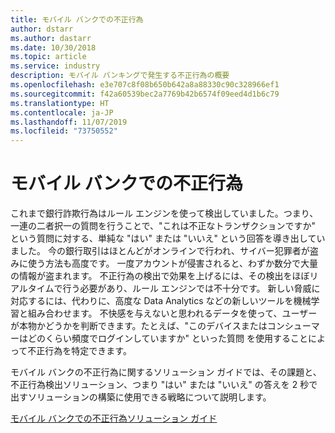 ```yaml
---
title: モバイル バンクでの不正行為
author: dstarr
ms.author: dastarr
ms.date: 10/30/2018
ms.topic: article
ms.service: industry
description: モバイル バンキングで発生する不正行為の概要
ms.openlocfilehash: e3e707c8f08b650b642a8a88330c90c328966ef1
ms.sourcegitcommit: f42a60539bec2a7769b42b6574f09eed4d1b6c79
ms.translationtype: HT
ms.contentlocale: ja-JP
ms.lasthandoff: 11/07/2019
ms.locfileid: "73750552"
---
```

# <a name="mobile-bank-fraud"></a>モバイル バンクでの不正行為

これまで銀行詐欺行為はルール エンジンを使って検出していました。つまり、一連の二者択一の質問を行うことで、"これは不正なトランザクションですか" という質問に対する、単純な "はい" または "いいえ" という回答を導き出していました。 今の銀行取引はほとんどがオンラインで行われ、サイバー犯罪者が盗みに使う方法も高度です。 一度アカウントが侵害されると、わずか数分で大量の情報が盗まれます。 不正行為の検出で効果を上げるには、その検出をほぼリアルタイムで行う必要があり、ルール エンジンでは不十分です。 新しい脅威に対応するには、代わりに、高度な Data Analytics などの新しいツールを機械学習と組み合わせます。 不快感を与えないと思われるデータを使って、ユーザーが本物かどうかを判断できます。たとえば、"このデバイスまたはコンシューマーはどのくらい頻度でログインしていますか" といった質問 を使用することによって不正行為を特定できます。

モバイル バンクの不正行為に関するソリューション ガイドでは、その課題と、不正行為検出ソリューション、つまり "はい" または "いいえ" の答えを 2 秒で出すソリューションの構築に使用できる戦略について説明します。

[モバイル バンクでの不正行為ソリューション ガイド](https://download.microsoft.com/download/0/1/5/0150425C-14C7-41F4-97EA-3DE57B678C51/IndSG_FraudDetection.pdf)

